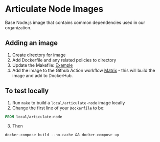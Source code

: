 # Articulate Node Images

Base Node.js image that contains common dependencies used in our organization.

## Adding an image

1. Create directory for image
2. Add Dockerfile and any related policies to directory
3. Update the Makefile: [Example](https://github.com/articulate/docker-articulate-node/pull/70/commits/3d58f80b8be0da9edcd1e38d5ffe600186199ac9#diff-76ed074a9305c04054cdebb9e9aad2d818052b07091de1f20cad0bbac34ffb52R33)
4. Add the image to the Github Action workflow [Matrix](https://github.com/articulate/docker-articulate-node/blob/809aec98a0d99cdcb214662725a32e56b76dfb50/.github/workflows/build.yml#L16) - this will build the image and add to DockerHub.


## To test locally

1. Run `make` to build a `local/articulate-node` image locally
2. Change the first line of your `Dockerfile` to be:

```dockerfile
FROM local/articulate-node
```

3. Then

```shell
docker-compose build --no-cache && docker-compose up
```
